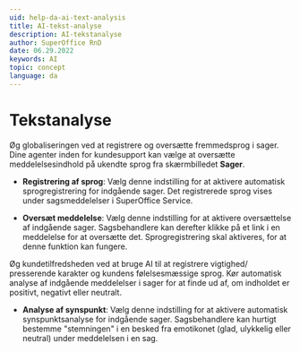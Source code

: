 ```yaml
---
uid: help-da-ai-text-analysis
title: AI-tekst-analyse
description: AI-tekstanalyse
author: SuperOffice RnD
date: 06.29.2022
keywords: AI
topic: concept
language: da
---
```


# Tekstanalyse

Øg globaliseringen ved at registrere og oversætte fremmedsprog i sager. Dine agenter inden for kundesupport kan vælge at oversætte meddelelsesindhold på ukendte sprog fra skærmbilledet **Sager**.

* **Registrering af sprog**: Vælg denne indstilling for at aktivere automatisk sprogregistrering for indgående sager. Det registrerede sprog vises under sagsmeddelelser i SuperOffice Service.

* **Oversæt meddelelse**: Vælg denne indstilling for at aktivere oversættelse af indgående sager. Sagsbehandlere kan derefter klikke på et link i en meddelelse for at oversætte det. Sprogregistrering skal aktiveres, for at denne funktion kan fungere.

Øg kundetilfredsheden ved at bruge AI til at registrere vigtighed/ presserende karakter og kundens følelsesmæssige sprog. Kør automatisk analyse af indgående meddelelser i sager for at finde ud af, om indholdet er positivt, negativt eller neutralt.

* **Analyse af synspunkt**: Vælg denne indstilling for at aktivere automatisk synspunktsanalyse for indgående sager. Sagsbehandlere kan hurtigt bestemme "stemningen" i en besked fra emotikonet (glad, ulykkelig eller neutral) under meddelelsen i en sag.

